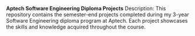 **Aptech Software Engineering Diploma Projects**
Description:
This repository contains the semester-end projects completed during my 3-year Software Engineering diploma program at Aptech. Each project showcases the skills and knowledge acquired throughout the course.
